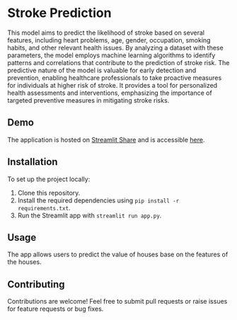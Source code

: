 <!-- Title -->
# Stroke Prediction

<!-- Description -->
This model aims to predict the likelihood of stroke based on several features, including heart problems, age, gender, occupation, smoking habits, and other relevant health issues. By analyzing a dataset with these parameters, the model employs machine learning algorithms to identify patterns and correlations that contribute to the prediction of stroke risk. The predictive nature of the model is valuable for early detection and prevention, enabling healthcare professionals to take proactive measures for individuals at higher risk of stroke. It provides a tool for personalized health assessments and interventions, emphasizing the importance of targeted preventive measures in mitigating stroke risks. 


## Demo

The application is hosted on [Streamlit Share](https://stroke-prediction-james.streamlit.app/) and is accessible [here](https://stroke-prediction-james.streamlit.app/).

## Installation

To set up the project locally:

1. Clone this repository.
2. Install the required dependencies using `pip install -r requirements.txt`.
3. Run the Streamlit app with `streamlit run app.py`.

## Usage

The app allows users to predict the value of houses base on the features of the houses.

## Contributing

Contributions are welcome! Feel free to submit pull requests or raise issues for feature requests or bug fixes.
